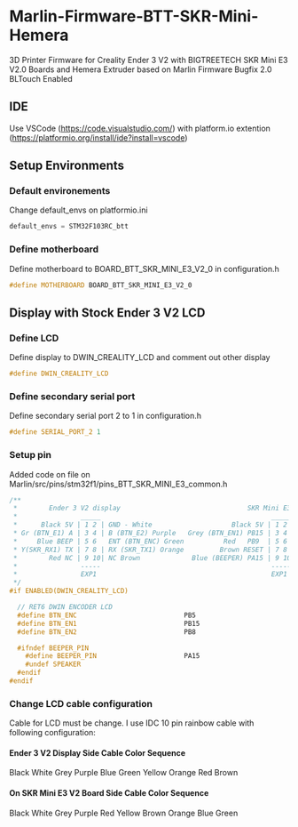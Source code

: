 ﻿# Marlin-Firmware-BTT-SKR-Mini-Hemera

3D Printer Firmware for Creality Ender 3 V2 with BIGTREETECH SKR Mini E3 V2.0 Boards and Hemera Extruder based on Marlin Firmware Bugfix 2.0
BLTouch Enabled

## IDE
Use VSCode (https://code.visualstudio.com/) with platform.io extention (https://platformio.org/install/ide?install=vscode)

## Setup Environments
### Default environements
Change default_envs on platformio.ini
```cpp
default_envs = STM32F103RC_btt
```
### Define motherboard
Define motherboard to BOARD_BTT_SKR_MINI_E3_V2_0 in configuration.h

```cpp
#define MOTHERBOARD BOARD_BTT_SKR_MINI_E3_V2_0
```

## Display with Stock Ender 3 V2 LCD
### Define LCD
Define display to DWIN_CREALITY_LCD and comment out other display
```cpp
#define DWIN_CREALITY_LCD
```
### Define secondary serial port
Define secondary serial port 2 to 1 in configuration.h
```cpp
#define SERIAL_PORT_2 1
```

### Setup pin
Added code on file on Marlin/src/pins/stm32f1/pins_BTT_SKR_MINI_E3_common.h

```cpp
/**
 *        Ender 3 V2 display                                SKR Mini E3 V2.0
 *                _____                                           _____
 *      Black 5V | 1 2 | GND - White                    Black 5V | 1 2 | GND White
 * Gr (BTN_E1) A | 3 4 | B (BTN_E2) Purple   Grey (BTN_EN1) PB15 | 3 4 | PB8 (BTN_E2) Purple
 *     Blue BEEP | 5 6   ENT (BTN_ENC) Green          Red   PB9  | 5 6   RX1 Yellow
 * Y(SKR_RX1) TX | 7 8 | RX (SKR_TX1) Orange         Brown RESET | 7 8 | TX1 Orange
 *        Red NC | 9 10| NC Brown             Blue (BEEPER) PA15 | 9 10| PB5 (BTN_ENC) Green
 *                -----                                           -----
 *                EXP1                                            EXP1
 */
#if ENABLED(DWIN_CREALITY_LCD)

  // RET6 DWIN ENCODER LCD
  #define BTN_ENC                           PB5
  #define BTN_EN1                           PB15
  #define BTN_EN2                           PB8

  #ifndef BEEPER_PIN
    #define BEEPER_PIN                      PA15
    #undef SPEAKER
  #endif
#endif
```
### Change LCD cable configuration
Cable for LCD must be change. I use IDC 10 pin rainbow cable with following configuration:

#### Ender 3 V2 Display Side Cable Color Sequence
Black
White
Grey
Purple
Blue
Green
Yellow
Orange
Red
Brown

#### On SKR Mini E3 V2 Board Side Cable Color Sequence
Black
White
Grey
Purple
Red
Yellow
Brown
Orange
Blue
Green




